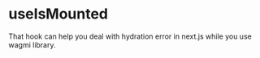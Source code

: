 # useIsMounted
That hook can help you deal with hydration error in next.js while you use wagmi library.
